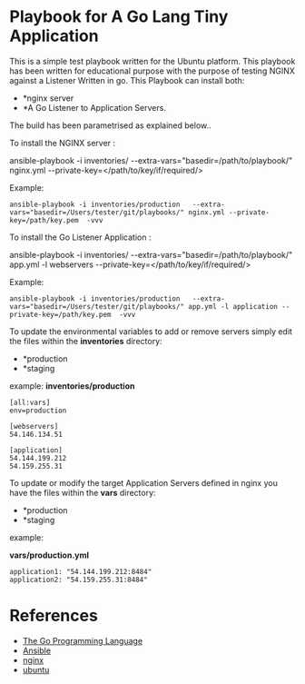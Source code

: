 Playbook for A Go Lang  Tiny Application
============================

This is a simple test playbook written for the Ubuntu platform.
This playbook has been written for educational purpose with the purpose of testing NGINX against a Listener Written in go.
This Playbook can install both:
  * *nginx server
  * *A Go Listener to Application Servers.
  
The build has been parametrised as explained below..
  
To install the NGINX server :

ansible-playbook -i inventories/<ENVIRONMENT>   --extra-vars="basedir=/path/to/playbook/" nginx.yml --private-key=</path/to/key/if/required/>

Example:
```
ansible-playbook -i inventories/production   --extra-vars="basedir=/Users/tester/git/playbooks/" nginx.yml --private-key=/path/key.pem  -vvv
```

To install the Go Listener Application :

ansible-playbook -i inventories/<ENVIRONMENT>   --extra-vars="basedir=/path/to/playbook/" app.yml -l webservers	 --private-key=</path/to/key/if/required/>

Example:
```
ansible-playbook -i inventories/production   --extra-vars="basedir=/Users/tester/git/playbooks/" app.yml -l application --private-key=/path/key.pem  -vvv
```

To update the environmental variables to add or remove servers simply edit the files within the **inventories** directory:
  * *production
  * *staging

example:
**inventories/production** 
```
[all:vars]
env=production

[webservers]
54.146.134.51

[application]
54.144.199.212
54.159.255.31
```

To update or modify the target Application Servers defined in nginx you have the files within the **vars** directory:
  * *production
  * *staging

example:

**vars/production.yml** 
```
application1: "54.144.199.212:8484"
application2: "54.159.255.31:8484"
```

References 
=============================

* [The Go Programming Language](https://golang.org/)
* [Ansible](http://www.ansible.com/)
* [nginx](https://www.nginx.com/)
* [ubuntu](http://www.ubuntu.com/)
